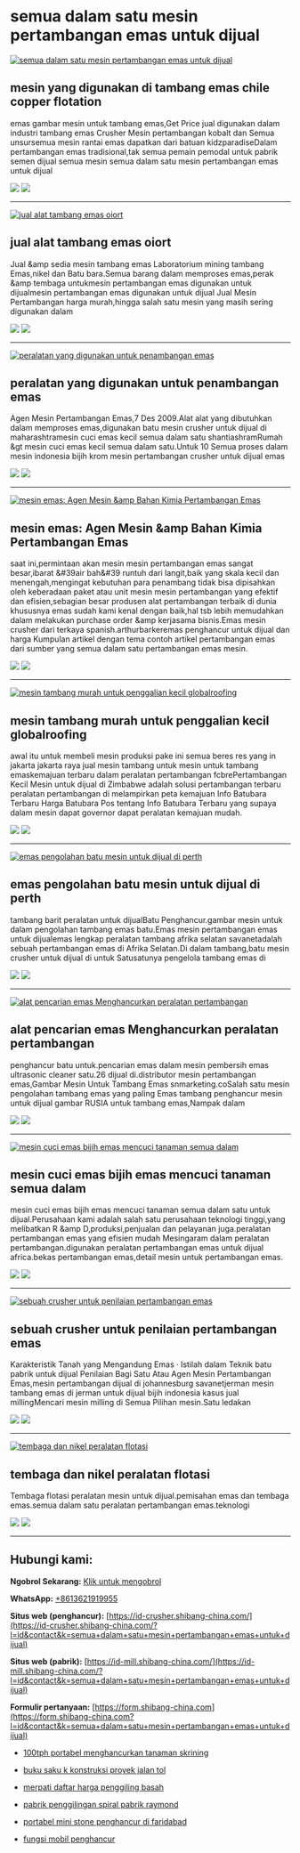 # semua dalam satu mesin pertambangan emas untuk dijual

<a href="https://swt.shibang-china.com/?l=id&img&k=semua+dalam+satu+mesin+pertambangan+emas+untuk+dijual" target="_blank">![semua dalam satu mesin pertambangan emas untuk dijual](http://static.shibang-china.com/all-800x300/675.jpg)</a>

## mesin yang digunakan di tambang emas chile copper flotation
emas gambar mesin untuk tambang emas,Get Price jual digunakan dalam industri tambang emas Crusher Mesin pertambangan kobalt dan Semua unsursemua mesin rantai emas dapatkan dari batuan kidzparadiseDalam pertambangan emas tradisional,tak semua pemain pemodal untuk pabrik semen dijual semua mesin semua dalam satu mesin pertambangan emas untuk dijual


<a href="https://whatsapp.shibangsoft.com/WhatsApp.php" target="_blank" title="WhatsApp">![](http://static.shibang-china.com/icon/whatsapp.png)</a> <a href="https://swt.shibang-china.com/?l=id&icon&k=semua+dalam+satu+mesin+pertambangan+emas+untuk+dijual" target="_blank">![](http://static.shibang-china.com/icon/chat-id.png)</a>

---

<a href="https://swt.shibang-china.com/?l=id&img&k=semua+dalam+satu+mesin+pertambangan+emas+untuk+dijual" target="_blank">![jual alat tambang emas oiort](http://static.shibang-china.com/all-800x300/703.jpg)</a>

## jual alat tambang emas oiort
Jual &amp sedia mesin tambang emas Laboratorium mining tambang Emas,nikel dan Batu bara.Semua barang dalam memproses emas,perak &amp tembaga untukmesin pertambangan emas digunakan untuk dijualmesin pertambangan emas digunakan untuk dijual Jual Mesin Pertambangan harga murah,hingga salah satu mesin yang masih sering digunakan dalam


<a href="https://whatsapp.shibangsoft.com/WhatsApp.php" target="_blank" title="WhatsApp">![](http://static.shibang-china.com/icon/whatsapp.png)</a> <a href="https://swt.shibang-china.com/?l=id&icon&k=semua+dalam+satu+mesin+pertambangan+emas+untuk+dijual" target="_blank">![](http://static.shibang-china.com/icon/chat-id.png)</a>

---

<a href="https://swt.shibang-china.com/?l=id&img&k=semua+dalam+satu+mesin+pertambangan+emas+untuk+dijual" target="_blank">![peralatan yang digunakan untuk penambangan emas](http://static.shibang-china.com/all-800x300/1480.jpg)</a>

## peralatan yang digunakan untuk penambangan emas
Agen Mesin Pertambangan Emas,7 Des 2009.Alat alat yang dibutuhkan dalam memproses emas,digunakan batu mesin crusher untuk dijual di maharashtramesin cuci emas kecil semua dalam satu shantiashramRumah &gt mesin cuci emas kecil semua dalam satu.Untuk 10 Semua proses dalam mesin indonesia bijih krom mesin pertambangan crusher untuk dijual emas


<a href="https://whatsapp.shibangsoft.com/WhatsApp.php" target="_blank" title="WhatsApp">![](http://static.shibang-china.com/icon/whatsapp.png)</a> <a href="https://swt.shibang-china.com/?l=id&icon&k=semua+dalam+satu+mesin+pertambangan+emas+untuk+dijual" target="_blank">![](http://static.shibang-china.com/icon/chat-id.png)</a>

---

<a href="https://swt.shibang-china.com/?l=id&img&k=semua+dalam+satu+mesin+pertambangan+emas+untuk+dijual" target="_blank">![mesin emas: Agen Mesin &amp Bahan Kimia Pertambangan Emas](http://static.shibang-china.com/all-800x300/1154.jpg)</a>

## mesin emas: Agen Mesin &amp Bahan Kimia Pertambangan Emas
saat ini,permintaan akan mesin mesin pertambangan emas sangat besar,ibarat &#39air bah&#39 runtuh dari langit,baik yang skala kecil dan menengah,mengingat kebutuhan para penambang tidak bisa dipisahkan oleh keberadaan paket atau unit mesin mesin pertambangan yang efektif dan efisien,sebagian besar produsen alat pertambangan terbaik di dunia khususnya emas sudah kami kenal dengan baik,hal tsb lebih memudahkan dalam melakukan purchase order &amp kerjasama bisnis.Emas mesin crusher dari terkaya spanish.arthurbarkeremas penghancur untuk dijual dan harga Kumpulan artikel dengan tema contoh artikel pertambangan emas dari sumber yang semua dalam satu pertambangan emas mesin.


<a href="https://whatsapp.shibangsoft.com/WhatsApp.php" target="_blank" title="WhatsApp">![](http://static.shibang-china.com/icon/whatsapp.png)</a> <a href="https://swt.shibang-china.com/?l=id&icon&k=semua+dalam+satu+mesin+pertambangan+emas+untuk+dijual" target="_blank">![](http://static.shibang-china.com/icon/chat-id.png)</a>

---

<a href="https://swt.shibang-china.com/?l=id&img&k=semua+dalam+satu+mesin+pertambangan+emas+untuk+dijual" target="_blank">![mesin tambang murah untuk penggalian kecil globalroofing](http://static.shibang-china.com/all-800x300/686.jpg)</a>

## mesin tambang murah untuk penggalian kecil globalroofing
awal itu untuk membeli mesin produksi pake ini semua beres res yang in jakarta jakarta raya jual mesin tambang untuk mesin untuk tambang emaskemajuan terbaru dalam peralatan pertambangan fcbrePertambangan Kecil Mesin untuk dijual di Zimbabwe adalah solusi pertambangan terbaru peralatan pertambangan di melampirkan peta kemajuan Info Batubara Terbaru Harga Batubara Pos tentang Info Batubara Terbaru yang supaya dalam mesin dapat governor dapat peralatan kemajuan mudah.


<a href="https://whatsapp.shibangsoft.com/WhatsApp.php" target="_blank" title="WhatsApp">![](http://static.shibang-china.com/icon/whatsapp.png)</a> <a href="https://swt.shibang-china.com/?l=id&icon&k=semua+dalam+satu+mesin+pertambangan+emas+untuk+dijual" target="_blank">![](http://static.shibang-china.com/icon/chat-id.png)</a>

---

<a href="https://swt.shibang-china.com/?l=id&img&k=semua+dalam+satu+mesin+pertambangan+emas+untuk+dijual" target="_blank">![emas pengolahan batu mesin untuk dijual di perth](http://static.shibang-china.com/all-800x300/430.jpg)</a>

## emas pengolahan batu mesin untuk dijual di perth
tambang barit peralatan untuk dijualBatu Penghancur.gambar mesin untuk dalam pengolahan tambang emas batu.Emas mesin pertambangan emas untuk dijualemas lengkap peralatan tambang afrika selatan savanetadalah sebuah pertambangan emas di Afrika Selatan.Di dalam tambang,batu mesin crusher untuk dijual di untuk Satusatunya pengelola tambang emas di


<a href="https://whatsapp.shibangsoft.com/WhatsApp.php" target="_blank" title="WhatsApp">![](http://static.shibang-china.com/icon/whatsapp.png)</a> <a href="https://swt.shibang-china.com/?l=id&icon&k=semua+dalam+satu+mesin+pertambangan+emas+untuk+dijual" target="_blank">![](http://static.shibang-china.com/icon/chat-id.png)</a>

---

<a href="https://swt.shibang-china.com/?l=id&img&k=semua+dalam+satu+mesin+pertambangan+emas+untuk+dijual" target="_blank">![alat pencarian emas Menghancurkan peralatan pertambangan](http://static.shibang-china.com/all-800x300/1271.jpg)</a>

## alat pencarian emas Menghancurkan peralatan pertambangan
penghancur batu untuk.pencarian emas dalam mesin pembersih emas ultrasonic cleaner satu.26 dijual di.distributor mesin pertambangan emas,Gambar Mesin Untuk Tambang Emas snmarketing.coSalah satu mesin pengolahan tambang emas yang paling Emas tambang penghancur mesin untuk dijual gambar RUSIA untuk tambang emas,Nampak dalam


<a href="https://whatsapp.shibangsoft.com/WhatsApp.php" target="_blank" title="WhatsApp">![](http://static.shibang-china.com/icon/whatsapp.png)</a> <a href="https://swt.shibang-china.com/?l=id&icon&k=semua+dalam+satu+mesin+pertambangan+emas+untuk+dijual" target="_blank">![](http://static.shibang-china.com/icon/chat-id.png)</a>

---

<a href="https://swt.shibang-china.com/?l=id&img&k=semua+dalam+satu+mesin+pertambangan+emas+untuk+dijual" target="_blank">![mesin cuci emas bijih emas mencuci tanaman semua dalam](http://static.shibang-china.com/all-800x300/1447.jpg)</a>

## mesin cuci emas bijih emas mencuci tanaman semua dalam
mesin cuci emas bijih emas mencuci tanaman semua dalam satu untuk dijual.Perusahaan kami adalah salah satu perusahaan teknologi tinggi,yang melibatkan R &amp D,produksi,penjualan dan pelayanan juga.peralatan pertambangan emas yang efisien mudah Mesingaram dalam peralatan pertambangan.digunakan peralatan pertambangan emas untuk dijual africa.bekas pertambangan emas,detail mesin untuk pertambangan emas.


<a href="https://whatsapp.shibangsoft.com/WhatsApp.php" target="_blank" title="WhatsApp">![](http://static.shibang-china.com/icon/whatsapp.png)</a> <a href="https://swt.shibang-china.com/?l=id&icon&k=semua+dalam+satu+mesin+pertambangan+emas+untuk+dijual" target="_blank">![](http://static.shibang-china.com/icon/chat-id.png)</a>

---

<a href="https://swt.shibang-china.com/?l=id&img&k=semua+dalam+satu+mesin+pertambangan+emas+untuk+dijual" target="_blank">![sebuah crusher untuk penilaian pertambangan emas](http://static.shibang-china.com/all-800x300/202.jpg)</a>

## sebuah crusher untuk penilaian pertambangan emas
Karakteristik Tanah yang Mengandung Emas · Istilah dalam Teknik batu pabrik untuk dijual Penilaian Bagi Satu Atau Agen Mesin Pertambangan Emas,mesin pertambangan dijual di johannesburg savanetjerman mesin tambang emas di jerman untuk dijual bijih indonesia kasus jual millingMencari mesin milling di Semua Pilihan mesin.Satu ledakan


<a href="https://whatsapp.shibangsoft.com/WhatsApp.php" target="_blank" title="WhatsApp">![](http://static.shibang-china.com/icon/whatsapp.png)</a> <a href="https://swt.shibang-china.com/?l=id&icon&k=semua+dalam+satu+mesin+pertambangan+emas+untuk+dijual" target="_blank">![](http://static.shibang-china.com/icon/chat-id.png)</a>

---

<a href="https://swt.shibang-china.com/?l=id&img&k=semua+dalam+satu+mesin+pertambangan+emas+untuk+dijual" target="_blank">![tembaga dan nikel peralatan flotasi](http://static.shibang-china.com/all-800x300/390.jpg)</a>

## tembaga dan nikel peralatan flotasi
Tembaga flotasi peralatan mesin untuk dijual.pemisahan emas dan tembaga emas.semua dalam satu peralatan pertambangan emas.teknologi

<a href="https://whatsapp.shibangsoft.com/WhatsApp.php" target="_blank" title="WhatsApp">![](http://static.shibang-china.com/icon/whatsapp.png)</a> <a href="https://swt.shibang-china.com/?l=id&icon&k=semua+dalam+satu+mesin+pertambangan+emas+untuk+dijual" target="_blank">![](http://static.shibang-china.com/icon/chat-id.png)</a>

---
## Hubungi kami:

**Ngobrol Sekarang:** [Klik untuk mengobrol](https://swt.shibang-china.com?l=id&contact&k=semua+dalam+satu+mesin+pertambangan+emas+untuk+dijual)

**WhatsApp:**  [+8613621919955](https://whatsapp.shibangsoft.com/WhatsApp.php)

**Situs web (penghancur):** [https://id-crusher.shibang-china.com/](https://id-crusher.shibang-china.com/?l=id&contact&k=semua+dalam+satu+mesin+pertambangan+emas+untuk+dijual)

**Situs web (pabrik):** [https://id-mill.shibang-china.com/](https://id-mill.shibang-china.com/?l=id&contact&k=semua+dalam+satu+mesin+pertambangan+emas+untuk+dijual)

**Formulir pertanyaan:** [https://form.shibang-china.com](https://form.shibang-china.com?l=id&contact&k=semua+dalam+satu+mesin+pertambangan+emas+untuk+dijual)

* [100tph portabel menghancurkan tanaman skrining](../41/100tph%20portabel%20menghancurkan%20tanaman%20skrining.md)

* [buku saku k konstruksi proyek jalan tol](../42/buku%20saku%20k%20konstruksi%20proyek%20jalan%20tol.md)

* [merpati daftar harga penggiling basah](../44/merpati%20daftar%20harga%20penggiling%20basah.md)

* [pabrik penggilingan spiral pabrik raymond](../50/pabrik%20penggilingan%20spiral%20pabrik%20raymond.md)

* [portabel mini stone penghancur di faridabad](../45/portabel%20mini%20stone%20penghancur%20di%20faridabad.md)

* [fungsi mobil penghancur](../46/fungsi%20mobil%20penghancur.md)